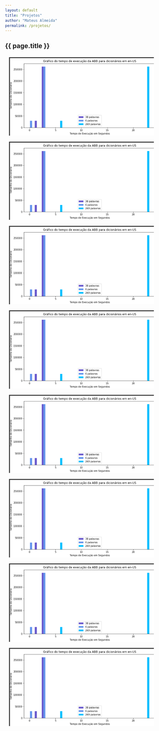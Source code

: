 ```yaml
---
layout: default
title: "Projetos"
author: "Mateus Almeida"
permalink: /projetos/
---
```


<script src="https://code.jquery.com/jquery-3.6.3.min.js" integrity="sha256-pvPw+upLPUjgMXY0G+8O0xUf+/Im1MZjXxxgOcBQBXU=" crossorigin="anonymous"></script>

<style>
  @import url('https://cdnjs.cloudflare.com/ajax/libs/font-awesome/6.2.1/css/all.min.css')
</style>

<style>
.portfolio {
  font-family: monospace; 
}

.heading {
  text-align: center;
}

.heading::after {
  content: "";
  display: block;
  height: 0.13em;
  width: 2.75em;
  margin: 0.08em auto 0 auto;
  background-color: #222;
}

.showcase {
  display: grid;
  grid-template-columns: repeat(2, 1fr);
  grid-gap: 10px;
  width: 95%;
  margin: 3% auto 0 auto;
}

.item {
  display: block;
  position: relative;
  overflow: hidden;
  width: 100%;
  min-width: 300px;
  box-shadow: 0px 0px 0px rgba(0, 0, 0, 0.3);
}

.item:hover .item:active .img {
  filter: blur(2px);
  transform: scale(1.05);
}

.img {
	border: 3.5px solid #353535;
	display: block;
	height: 100%;
	width: 100%;
	-o-object-fit: cover;
	object-fit: cover;
  transition: all 0.3s ease-in-out;
}

.overlay {
  border: 3.5px solid #353535;
  height: 100%;
  width: 100%;
  position: absolute;
  top: 0;
  left: 0;
  transition: all 0.3s ease-in-out;
   
}
.overlay:hover{
  background-color: rgba(0, 0, 0, 0.5);
}
.overlay:hover .text {
  opacity: 1;
  visibility: visible;
  transform: translateY(-50%);
  transition: all 0.5s ease-in-out;
}

.hover_effect {
  opacity: 1;
  visibility: visible;
  transform: translateY(-50%);
  transition: all 0.5s ease-in-out;
}


.text {
  text-align: justify;
  padding-left: 5%;
  padding-right: 5%;
  padding: 0 5% auto 0;
  top: 50%;
  font-size: 60%;
  position: relative;
  transform: translateY(-10%);
  opacity: 0;
  visibility: hidden;
  color: white;
  transition: all 0.3s ease-in-out;
}

.category {
  text-align: center;
  font-size: 8px;
  padding: 2% 5% 2% 2%;
  background-color: #353535;
  top: 2.3%;
  transform: translateY(-10%);
  position: absolute;
  opacity: 0;
  font-weight: bolder;
  visibility: hidden;
  color: white;
  text-align: center;
}

.overlay:hover, .overlay:active {
-webkit-tap-highlight-color: rgba(0,0,0,0);
-webkit-user-select: none;
-webkit-touch-callout: none /
}

@media screen and (max-width: 1200px) {
  .showcase {
    grid-template-columns: auto;
    grid-gap: 20px 0;
    margin-top: 5%;
  }
}
@media screen and (max-width: 600px) {
  .showcase {
    width: 100%;
  }
}

</style>
<script>

document.addEventListener("touchstart", function(){}, true);

</script>

<div class="tags-header">
  <h2 class="tags-header-title">{{ page.title }}</h2>
  <div class="tags-header-line"></div>
</div>

<!--
<i class="fa-solid fa-code"></i>&nbsp;
<i class="fa-solid fa-chart-simple"></i>&nbsp;
<i class="fa-solid fa-chart-line"></i>&nbsp;
<i class="fa-solid fa-circle-nodes"></i>&nbsp;
<i class="fa-solid fa-scroll"></i>&nbsp;
 <i class="fa-solid fa-image"></i>&nbsp;
 <i class="fa-solid fa-comments"></i>&nbsp;
 <i class="fa-solid fa-robot"></i>&nbsp;
 <i class="fa-solid fa-brain"></i>&nbsp;
-->

<section class="portfolio">  
  <div class="showcase">
    <a href="https://github.com/imsouza/account-balance" aria-haspopup="true" target="_blank" onclick="" class="item">
      <img src="/assets/portfolio/verificador.png" alt=""  class="img">
      <div class="overlay">
        <p class="text">
          Lorem Ipsum is simply dummy text of the printing and typesetting industry. Lorem Ipsum has been the industry's standard dummy text ever since the 1500s, when an unknown printer took a galley of type and scrambled it to make a type specimen book. It has survived not only five centuries, but also the leap into electronic typesetting, remaining essentially unchanged.
          <i class="fa-solid fa-up-right-from-square"></i>
        </p>
        <p class="text category">
          <i class="fa-solid fa-code"></i>&nbsp;Desenvolvimento Web
        </p>
      </div>
    </a>
    <a href="https://github.com/imsouza/account-balance" target="_blank" onclick="" class="item">
      <img src="/assets/portfolio/verificador.png" alt=""  class="img">
      <div class="overlay">
        <p class="text">
          Lorem Ipsum is simply dummy text of the printing and typesetting industry. Lorem Ipsum has been the industry's standard dummy text ever since the 1500s, when an unknown printer took a galley of type and scrambled it to make a type specimen book. It has survived not only five centuries, but also the leap into electronic typesetting, remaining essentially unchanged.
          <i class="fa-solid fa-up-right-from-square"></i>
        </p>
        <p class="text category">
          <i class="fa-solid fa-code"></i>&nbsp;Desenvolvimento Web
        </p>
      </div>
    </a>
    <a href="https://github.com/imsouza/account-balance" target="_blank" onclick="" class="item">
      <img src="/assets/portfolio/verificador.png" alt=""  class="img">
      <div class="overlay">
        <p class="text">
          Lorem Ipsum is simply dummy text of the printing and typesetting industry. Lorem Ipsum has been the industry's standard dummy text ever since the 1500s, when an unknown printer took a galley of type and scrambled it to make a type specimen book. It has survived not only five centuries, but also the leap into electronic typesetting, remaining essentially unchanged.
          <i class="fa-solid fa-up-right-from-square"></i>
        </p>
        <p class="text category">
          <i class="fa-solid fa-code"></i>&nbsp;Desenvolvimento Web
        </p>
      </div>
    </a>
    <a href="https://github.com/imsouza/account-balance" target="_blank" onclick="" class="item">
      <img src="/assets/portfolio/verificador.png" alt=""  class="img">
      <div class="overlay">
        <p class="text">
          Lorem Ipsum is simply dummy text of the printing and typesetting industry. Lorem Ipsum has been the industry's standard dummy text ever since the 1500s, when an unknown printer took a galley of type and scrambled it to make a type specimen book. It has survived not only five centuries, but also the leap into electronic typesetting, remaining essentially unchanged.
          <i class="fa-solid fa-up-right-from-square"></i>
        </p>
        <p class="text category">
          <i class="fa-solid fa-code"></i>&nbsp;Desenvolvimento Web
        </p>
      </div>
    </a>
    <a href="https://github.com/imsouza/account-balance" target="_blank" onclick="" class="item">
      <img src="/assets/portfolio/verificador.png" alt=""  class="img">
      <div class="overlay">
        <p class="text">
          Lorem Ipsum is simply dummy text of the printing and typesetting industry. Lorem Ipsum has been the industry's standard dummy text ever since the 1500s, when an unknown printer took a galley of type and scrambled it to make a type specimen book. It has survived not only five centuries, but also the leap into electronic typesetting, remaining essentially unchanged.
          <i class="fa-solid fa-up-right-from-square"></i>
        </p>
        <p class="text category">
          <i class="fa-solid fa-code"></i>&nbsp;Desenvolvimento Web
        </p>
      </div>
    </a>
    <a href="https://github.com/imsouza/account-balance" target="_blank" onclick="" class="item">
      <img src="/assets/portfolio/verificador.png" alt=""  class="img">
      <div class="overlay">
        <p class="text">
          Lorem Ipsum is simply dummy text of the printing and typesetting industry. Lorem Ipsum has been the industry's standard dummy text ever since the 1500s, when an unknown printer took a galley of type and scrambled it to make a type specimen book. It has survived not only five centuries, but also the leap into electronic typesetting, remaining essentially unchanged.
          <i class="fa-solid fa-up-right-from-square"></i>
        </p>
        <p class="text category">
          <i class="fa-solid fa-code"></i>&nbsp;Desenvolvimento Web
        </p>
      </div>
    </a>
    <a href="https://github.com/imsouza/account-balance" target="_blank" onclick="" class="item">
      <img src="/assets/portfolio/verificador.png" alt=""  class="img">
      <div class="overlay">
        <p class="text">
          Lorem Ipsum is simply dummy text of the printing and typesetting industry. Lorem Ipsum has been the industry's standard dummy text ever since the 1500s, when an unknown printer took a galley of type and scrambled it to make a type specimen book. It has survived not only five centuries, but also the leap into electronic typesetting, remaining essentially unchanged.
          <i class="fa-solid fa-up-right-from-square"></i>
        </p>
        <p class="text category">
          <i class="fa-solid fa-code"></i>&nbsp;Desenvolvimento Web
        </p>
      </div>
    </a>
    <a href="https://github.com/imsouza/account-balance" target="_blank" onclick="" class="item">
      <img src="/assets/portfolio/verificador.png" alt=""  class="img">
      <div class="overlay">
        <p class="text">
          Lorem Ipsum is simply dummy text of the printing and typesetting industry. Lorem Ipsum has been the industry's standard dummy text ever since the 1500s, when an unknown printer took a galley of type and scrambled it to make a type specimen book. It has survived not only five centuries, but also the leap into electronic typesetting, remaining essentially unchanged.
          <i class="fa-solid fa-up-right-from-square"></i>
        </p>
        <p class="text category">
          <i class="fa-solid fa-code"></i>&nbsp;Desenvolvimento Web
        </p>
      </div>
    </a>
  </div>
</section>
